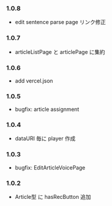 ### 1.0.8
- edit sentence parse page リンク修正
### 1.0.7
- articleListPage と articlePage に集約
### 1.0.6
- add vercel.json
### 1.0.5
- bugfix: article assignment
### 1.0.4
- dataURI 毎に player 作成
### 1.0.3
- bugfix: EditArticleVoicePage
### 1.0.2
- Article型 に hasRecButton 追加
